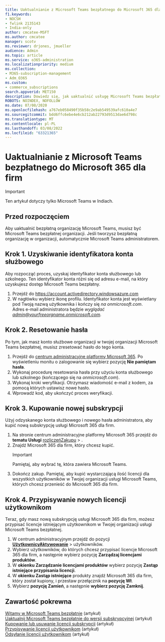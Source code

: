 ```yaml
---
title: Uaktualnianie z Microsoft Teams bezpłatnego do Microsoft 365 dla firm
f1.keywords:
- NOCSH
- fwlink 2135143
- India-only
author: cmcatee-MSFT
ms.author: cmcatee
manager: scotv
ms.reviewer: drjones, jmueller
audience: Admin
ms.topic: article
ms.service: o365-administration
ms.localizationpriority: medium
ms.collection:
- M365-subscription-management
- Adm_O365
ms.custom:
- commerce_subscriptions
search.appverid: MET150
description: Dowiedz się, jak uaktualnić usługę Microsoft Teams bezpłatnej do nowej Microsoft 365 dla firm.
ROBOTS: NOINDEX, NOFOLLOW
ms.date: 07/08/2020
ms.openlocfilehash: a767eb058490f35b58c2e9ab549539afc610a4e7
ms.sourcegitcommit: bdd6ffc6ebe4e6cb212ab22793d9513dae6d798c
ms.translationtype: MT
ms.contentlocale: pl-PL
ms.lasthandoff: 03/08/2022
ms.locfileid: "63321365"
---
```

# <a name="upgrade-from-microsoft-teams-free-to-microsoft-365-for-business"></a>Uaktualnianie z Microsoft Teams bezpłatnego do Microsoft 365 dla firm

> [!IMPORTANT]
> Ten artykuł dotyczy tylko Microsoft Teams w Indiach.

## <a name="before-you-begin"></a>Przed rozpoczęciem

Aby uaktualnić bezpłatną organizację Microsoft Teams, musisz być Microsoft Teams bezpłatnej organizacji. Jeśli tworzysz bezpłatną organizację w organizacji, automatycznie Microsoft Teams administratorem.

## <a name="step-1-get-your-work-or-school-account-id"></a>Krok 1. Uzyskiwanie identyfikatora konta służbowego

Aby rozpocząć proces, uzyskaj identyfikator konta służbowego lub szkolnego. Ten identyfikator konta różni się od adresu e-mail, na który uzyskujesz dostęp Microsoft Teams bezpłatny.

1. Przejdź do <a href="https://go.microsoft.com/fwlink/p/?linkid=2134797" target="_blank"><https://account.activedirectory.windowsazure.com></a>
2. W nagłówku wybierz ikonę profilu. Identyfikator konta jest wyświetlany pod Twoją nazwą użytkownika i kończy się *na onmicrosoft.com*.\
    Adres e-mail administratora będzie *wyglądać admin@yourfreeorgname.onmicrosoft.com.*

## <a name="step-2-reset-your-password"></a>Krok 2. Resetowanie hasła

Po tym, jak masz konto służbowe organizacji w twojej organizacji Microsoft Teams bezpłatnej, musisz zresetować hasło do tego konta.

1. Przejdź do <a href="https://go.microsoft.com/fwlink/p/?linkid=2024339" target="_blank">centrum administracyjne platformy Microsoft 365</a>. Po wyświetleniu monitu o zalogowanie się wybierz pozycję **Nie pamiętam hasła**.
2. Wykonaj procedurę resetowania hasła przy użyciu konta służbowego lub szkolnego (kończącego się na *onmicrosoft.com*).
3. Wykonaj kroki weryfikacji. Otrzymasz wiadomość e-mail z kodem, za pomocą których ustawisz nowe hasło.
4. Wprowadź kod, aby ukończyć proces weryfikacji.

## <a name="step-3-buy-your-new-subscription"></a>Krok 3. Kupowanie nowej subskrypcji

Użyj odzyskanego konta służbowego i nowego hasła administratora, aby kupić nową subskrypcję usługi Microsoft 365 dla firm.

1. Na stronie centrum administracyjne platformy Microsoft 365 przejdź do **tematu Usługi** <a href="https://go.microsoft.com/fwlink/p/?linkid=868433" target="_blank">rozliczeńZakupu</a> > .
2. Znajdź Microsoft 365 dla firm, który chcesz kupić.
    > [!IMPORTANT]
    > Pamiętaj, aby wybrać tę, która zawiera Microsoft Teams.
3. Dokończ zakup. Pamiętaj, aby kupić wystarczającą ilość licencji dla wszystkich użytkowników w Twojej organizacji usługi Microsoft Teams, których chcesz przenieść do Microsoft 365 dla firm.

## <a name="step-4-assign-new-licenses-to-users"></a>Krok 4. Przypisywanie nowych licencji użytkownikom

Teraz, gdy masz nową subskrypcję usługi Microsoft 365 dla firm, możesz przypisać licencje istniejącym użytkownikom w Twojej organizacji usługi Microsoft Teams bezpłatnej.

1. W centrum administracyjnym przejdź do pozycji <a href="https://go.microsoft.com/fwlink/p/?linkid=834822" target="_blank">**UżytkownicyAktywowanie**</a> >  użytkowników.
2. Wybierz użytkowników, do których chcesz przypisać licencje Microsoft 365 dla firm, a następnie wybierz pozycję **Zarządzaj licencjami produktów**.
3. W **okienku Zarządzanie licencjami produktów** wybierz pozycję **Zastąp istniejące przypisania licencji**.
4. W **okienku Zastąp istniejące** produkty znajdź Microsoft 365 dla firm, który został kupiony, i przestaw przełącznik na **pozycję Wł**.
5. Wybierz **pozycję Zamień**, a następnie **wybierz pozycję Zamknij**.

## <a name="related-content"></a>Zawartość pokrewna

[Witamy w Microsoft Teams bezpłatnie](https://support.microsoft.com/office/6d79a648-6913-4696-9237-ed13de64ae3c) (artykuł)\
[Uaktualnij Microsoft Teams bezpłatnie do wersji subskrypcyjnej](/microsoftteams/upgrade-freemium) (artykuł)\
[Kupowanie lub usuwanie licencji subskrypcji](../licenses/buy-licenses.md) (artykuł)\
[Przypisywanie licencji użytkownikom](../../admin/manage/assign-licenses-to-users.md) (artykuł)\
[Odsyłanie licencji użytkownikom](../../admin/manage/remove-licenses-from-users.md) (artykuł)
